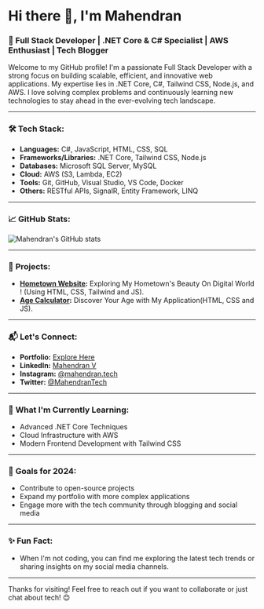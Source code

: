 # Hi there 👋, I'm Mahendran

### 🚀 Full Stack Developer | .NET Core & C# Specialist | AWS Enthusiast | Tech Blogger

Welcome to my GitHub profile! I'm a passionate Full Stack Developer with a strong focus on building scalable, efficient, and innovative web applications. My expertise lies in .NET Core, C#, Tailwind CSS, Node.js, and AWS. I love solving complex problems and continuously learning new technologies to stay ahead in the ever-evolving tech landscape.

---

### 🛠️ **Tech Stack:**
- **Languages:** C#, JavaScript, HTML, CSS, SQL
- **Frameworks/Libraries:** .NET Core, Tailwind CSS, Node.js
- **Databases:** Microsoft SQL Server, MySQL
- **Cloud:** AWS (S3, Lambda, EC2)
- **Tools:** Git, GitHub, Visual Studio, VS Code, Docker
- **Others:** RESTful APIs, SignalR, Entity Framework, LINQ

---

### 📈 **GitHub Stats:**

![Mahendran's GitHub stats](https://github-readme-stats.vercel.app/api?username=mahendran-programmer&show_icons=true&theme=radical)

---

### 📂 **Projects:**

- **[Hometown Website](https://mahendran-programmer.github.io/Hometown-Website/):** Exploring My Hometown's Beauty On Digital World ! (Using HTML, CSS, Tailwind and JS).
- **[Age Calculator](https://mahendran-programmer.github.io/Age-Calculator/):** Discover Your Age with My Application(HTML, CSS and JS).

---

### 📬 **Let's Connect:**

- **Portfolio:** [Explore Here](https://mahendran-programmer.github.io/Portolio-Website/)
- **LinkedIn:** [Mahendran V](https://www.linkedin.com/in/mahendran-tech/)
- **Instagram:** [@mahendran.tech](https://instagram.com/mahendran.tech)
- **Twitter:** [@MahendranTech](https://twitter.com/mahendran)

---

### 🌱 **What I'm Currently Learning:**
- Advanced .NET Core Techniques
- Cloud Infrastructure with AWS
- Modern Frontend Development with Tailwind CSS

---

### 🎯 **Goals for 2024:**
- Contribute to open-source projects
- Expand my portfolio with more complex applications
- Engage more with the tech community through blogging and social media

---

### ✨ **Fun Fact:**
- When I'm not coding, you can find me exploring the latest tech trends or sharing insights on my social media channels.

---

Thanks for visiting! Feel free to reach out if you want to collaborate or just chat about tech! 😊
